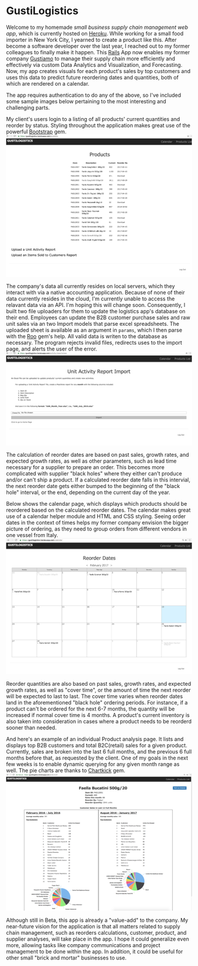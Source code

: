 # GustiLogistics

Welcome to my homemade *small business supply chain management web app*, which is currently hosted on [Heroku](https://www.heroku.com/). While working for a small food importer in New York City, I yearned to create a product like this. After become a software developer over the last year, I reached out to my former colleagues to finally make it happen. This [Rails](http://rubyonrails.org/) App now enables my former company [Gustiamo](https://www.gustiamo.com) to manage their supply chain more efficiently and effectively via custom Data Analytics and Visualization, and Forecasting. Now, my app creates visuals for each product's sales by top customers and uses this data to predict future reordering dates and quantities, both of which are rendered on a calendar. 

The app requires authentication to do any of the above, so I've included some sample images below pertaining to the most interesting and challenging parts. 

My client's users login to a listing of all products' current quantities and reorder by status. Styling throughout the application makes great use of the powerful [Bootstrap](https://github.com/twbs/bootstrap-sass/) gem.
![alt text](/sample_images/ProductsIndexPage.png "Products List")

The company's data all currently resides on local servers, which they interact with via a native accounting application. Because of none of their data currently resides in the cloud, I'm currently unable to access the relavant data via an API. I'm hoping this will change soon. Consequently, I built two file uploaders for them to update the logistics app's database on their end. Employees can update the B2B customer purchase sales and raw unit sales via an two Import models that parse excel spreadsheets. The uploaded sheet is available as an argument in ``params``, which I then parse with the [Roo](https://github.com/roo-rb/roo) gem's help. All valid data is writen to the database as necessary. The program rejects invalid files, redirects uses to the import page, and alerts the user of the error. 
![alt text](/sample_images/FileUploader.png "File Uploader")

The calculation of reorder dates are based on past sales, growth rates, and expected growth rates, as well as other parameters, such as lead time necessary for a supplier to prepare an order. This becomes more complicated with supplier "black holes" where they either can't produce and/or can't ship a product. If a calculated reorder date falls in this intervial, the next reorder date gets either bumped to the beginning of the "black hole" interval, or the end, depending on the current day of the year.

Below shows the calendar page, which displays which products should be reordered based on the calculated reorder dates. 
The calendar makes great use of a calendar helper module and HTML and CSS styling. Seeing order dates in the context of times helps my former company envision the bigger picture of ordering, as they need to group orders from different vendors in one vessel from Italy. 
![alt text](/sample_images/CalendarPage.png "Calendar Prototype")

Reorder quantities are also based on past sales, growth rates, and expected growth rates, as well as "cover time", or the amount of time the next reorder will be expected to last to last. The cover time varies when reorder dates land in the aforementioned "black hole" ordering periods. For instance, if a product can't be ordered for the next 6-7 months, the quantity will be increased if normal cover time is 4 months. A product's current inventory is also taken into consideration in cases where a product needs to be reorderd sooner than needed. 

And here's an example of an individual Product analysis page. It lists and displays top B2B customers and total B2C(retail) sales for a given product. Currently, sales are broken into the last 6 full months, and the previous 6 full months before that, as requested by the client. One of my goals in the next few weeks is to enable dynamic querying for any given month range as well. The pie charts are thanks to [Chartkick](https://github.com/ankane/chartkick) gem. 
![alt text](/sample_images/ProductAnalysisPage.png "Product Analysis")

Although still in Beta, this app is already a "value-add" to the company. My near-future vision for the application is that all matters related to supply chain management, such as reorders calculations, customer, product, and supplier analyses, will take place in the app. I hope it could generalize even more, allowing tasks like company communications and project management to be done within the app. In addition, it could be useful for other small "brick and mortar" businesses to use. 
